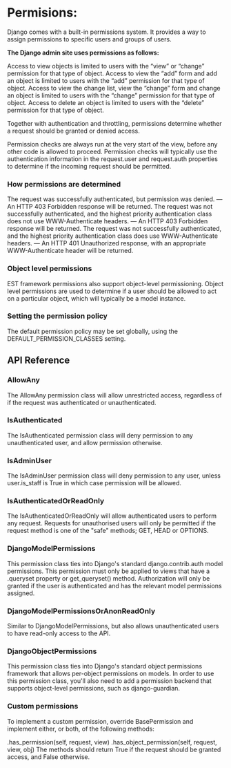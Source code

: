 # Permisions:
Django comes with a built-in permissions system. It provides a way to assign permissions to specific users and groups of users.

**The Django admin site uses permissions as follows:**

Access to view objects is limited to users with the “view” or “change” permission for that type of object.
Access to view the “add” form and add an object is limited to users with the “add” permission for that type of object.
Access to view the change list, view the “change” form and change an object is limited to users with the “change” permission for that type of object.
Access to delete an object is limited to users with the “delete” permission for that type of object.

Together with authentication and throttling, permissions determine whether a request should be granted or denied access.

Permission checks are always run at the very start of the view, before any other code is allowed to proceed. Permission checks will typically use the authentication information in the request.user and request.auth properties to determine if the incoming request should be permitted.

### How permissions are determined
The request was successfully authenticated, but permission was denied. — An HTTP 403 Forbidden response will be returned.
The request was not successfully authenticated, and the highest priority authentication class does not use WWW-Authenticate headers. — An HTTP 403 Forbidden response will be returned.
The request was not successfully authenticated, and the highest priority authentication class does use WWW-Authenticate headers. — An HTTP 401 Unauthorized response, with an appropriate WWW-Authenticate header will be returned.

### Object level permissions

EST framework permissions also support object-level permissioning. Object level permissions are used to determine if a user should be allowed to act on a particular object, which will typically be a model instance.

### Setting the permission policy
The default permission policy may be set globally, using the DEFAULT_PERMISSION_CLASSES setting.

## API Reference

### AllowAny
The AllowAny permission class will allow unrestricted access, regardless of if the request was authenticated or unauthenticated.

### IsAuthenticated
The IsAuthenticated permission class will deny permission to any unauthenticated user, and allow permission otherwise.

### IsAdminUser
The IsAdminUser permission class will deny permission to any user, unless user.is_staff is True in which case permission will be allowed.

### IsAuthenticatedOrReadOnly
The IsAuthenticatedOrReadOnly will allow authenticated users to perform any request. Requests for unauthorised users will only be permitted if the request method is one of the "safe" methods; GET, HEAD or OPTIONS.

### DjangoModelPermissions
This permission class ties into Django's standard django.contrib.auth model permissions. This permission must only be applied to views that have a .queryset property or get_queryset() method. Authorization will only be granted if the user is authenticated and has the relevant model permissions assigned.

### DjangoModelPermissionsOrAnonReadOnly
Similar to DjangoModelPermissions, but also allows unauthenticated users to have read-only access to the API.

### DjangoObjectPermissions

This permission class ties into Django's standard object permissions framework that allows per-object permissions on models. In order to use this permission class, you'll also need to add a permission backend that supports object-level permissions, such as django-guardian.

### Custom permissions
To implement a custom permission, override BasePermission and implement either, or both, of the following methods:

.has_permission(self, request, view)
.has_object_permission(self, request, view, obj)
The methods should return True if the request should be granted access, and False otherwise.